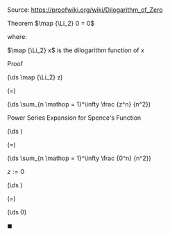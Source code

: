 # 

Source: https://proofwiki.org/wiki/Dilogarithm_of_Zero

Theorem
$\map {\Li_2} 0 = 0$

where:

$\map {\Li_2} x$ is the dilogarithm function of $x$


Proof













\(\ds \map {\Li_2} z\)

\(=\)







\(\ds \sum_{n \mathop = 1}^\infty \frac {z^n} {n^2}\)





Power Series Expansion for Spence's Function














\(\ds \)

\(=\)







\(\ds \sum_{n \mathop = 1}^\infty \frac {0^n} {n^2}\)





$z := 0$














\(\ds \)

\(=\)







\(\ds 0\)









$\blacksquare$





